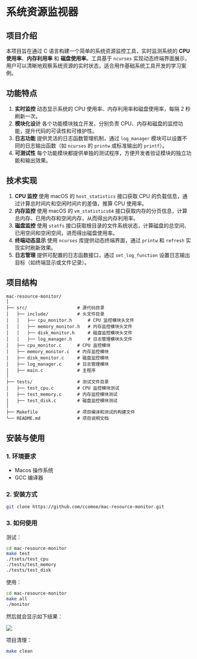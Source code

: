 # 系统资源监视器

## 项目介绍

本项目旨在通过 C 语言构建一个简单的系统资源监控工具，实时监测系统的 **CPU 使用率**、**内存利用率** 和 **磁盘使用率**。工具基于 `ncurses` 实现动态终端界面展示，用户可以清晰地观察系统资源的实时状态，适合用作基础系统工具开发的学习案例。

## 功能特点

1. **实时监控**
   动态显示系统的 CPU 使用率、内存利用率和磁盘使用率，每隔 2 秒刷新一次。
2. **模块化设计**
   各个功能模块独立开发，分别负责 CPU、内存和磁盘的监控功能，提升代码的可读性和可维护性。
3. **日志功能**
   提供灵活的日志函数管理机制，通过 `log_manager` 模块可以设置不同的日志输出函数（如 `ncurses` 的 `printw` 或标准输出的 `printf`）。
4. **可测试性**
   每个功能模块都提供单独的测试程序，方便开发者验证模块的独立功能和输出效果。

## 技术实现

1. **CPU 监控**
   使用 macOS 的 `host_statistics` 接口获取 CPU 的负载信息，通过计算总时间片和空闲时间片的差值，推算 CPU 使用率。
2. **内存监控**
   使用 macOS 的 `vm_statistics64` 接口获取内存的分页信息，计算总内存、已用内存和空闲内存，从而得出内存利用率。
3. **磁盘监控**
   使用 `statfs` 接口获取根目录的文件系统状态，计算磁盘的总空间、已用空间和空闲空间，进而得出磁盘使用率。
4. **终端动态显示**
   使用 `ncurses` 库提供动态终端界面，通过 `printw` 和 `refresh` 实现实时刷新效果。
5. **日志管理**
   提供可配置的日志函数接口，通过 `set_log_function` 设置日志输出目标（如终端显示或文件记录）。



## 项目结构

```
mac-resource-monitor/
│
├── src/                   # 源代码目录
│   ├── include/           # 头文件目录
│   │   ├── cpu_monitor.h      # CPU 监控模块头文件
│   │   ├── memory_monitor.h   # 内存监控模块头文件
│   │   ├── disk_monitor.h     # 磁盘监控模块头文件
│   │   ├── log_manager.h      # 日志管理模块头文件
│   ├── cpu_monitor.c      # CPU 监控模块
│   ├── memory_monitor.c   # 内存监控模块
│   ├── disk_monitor.c     # 磁盘监控模块
│   ├── log_manager.c      # 日志管理模块
│   ├── main.c             # 主程序
│
├── tests/                 # 测试文件目录
│   ├── test_cpu.c         # CPU 监控模块测试
│   ├── test_memory.c      # 内存监控模块测试
│   ├── test_disk.c        # 磁盘监控模块测试
│
├── Makefile               # 项目编译和测试的构建文件
└── README.md              # 项目说明文档
```



## 安装与使用

### 1. 环境要求

- Macos 操作系统
- GCC 编译器

### 2. 安装方式

```sh
git clone https://github.com/ccomoe/mac-resource-monitor.git
```

### 3. 如何使用

测试：

```sh
cd mac-resource-monitor
make test
./tsets/test_cpu
./tests/test_memory
./tests/test_disk
```

使用：

```sh
cd mac-resource-monitor
make all
./monitor
```

  然后就会显示如下结果：

![](https://s3.bmp.ovh/imgs/2025/01/06/619c46867500885d.png)

项目清理：

```sh
make clean
```

